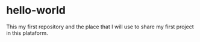 # hello-world
This my first repository and the place that I will use to share my first project in this plataform.
